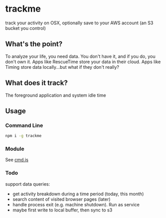 # trackme

track your activity on OSX, optionally save to your AWS account (an S3 bucket you control)

## What's the point?

To analyze your life, you need data. You don't have it, and if you do, you don't own it. Apps like RescueTime store your data in their cloud. Apps like Timing store data locally...but what if they don't really?

## What does it track?

The foreground application and system idle time

## Usage

### Command Line

```sh
npm i -g trackme
```

### Module

See [cmd.js](./cmd.js)

### Todo

support data queries:
  - get activity breakdown during a time period (today, this month)
  - search content of visited browser pages (later)
  - handle process exit (e.g. machine shutdown). Run as service
  - maybe first write to local buffer, then sync to s3
